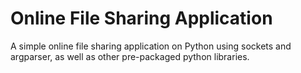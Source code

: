 # Online File Sharing Application
A simple online file sharing application on Python using sockets and argparser, as well as other pre-packaged python libraries.

